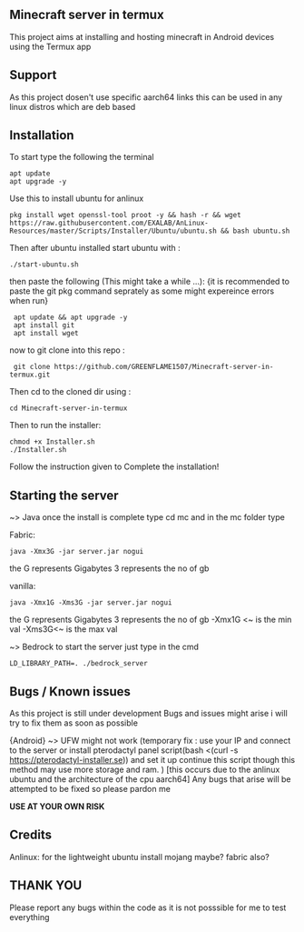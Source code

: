 




## Minecraft server in termux 
   This project aims at installing and hosting minecraft in Android devices using the Termux app

## Support
  As this project dosen't use specific aarch64 links this can be used in any linux distros which are 
  deb based

## Installation
To start 
type the following the terminal
```
apt update
apt upgrade -y
```
Use this to install ubuntu for anlinux
```
pkg install wget openssl-tool proot -y && hash -r && wget https://raw.githubusercontent.com/EXALAB/AnLinux-Resources/master/Scripts/Installer/Ubuntu/ubuntu.sh && bash ubuntu.sh
```

Then after ubuntu installed 
start ubuntu with :

```
./start-ubuntu.sh
```

then paste the following (This might take a while ...):
{it is recommended to paste the git pkg command seprately as some might expereince errors when run}
```
 apt update && apt upgrade -y
 apt install git 
 apt install wget
```

now to git clone into this repo :
```
 git clone https://github.com/GREENFLAME1507/Minecraft-server-in-termux.git
```
Then cd to the cloned dir using :
```
cd Minecraft-server-in-termux
```
Then to run the installer:
```
chmod +x Installer.sh
./Installer.sh
```
Follow the instruction given to Complete the installation!

## Starting the server
~> Java
once the install is complete type cd mc and in the mc folder type 

 Fabric:
```
java -Xmx3G -jar server.jar nogui
```
the G represents Gigabytes 3 represents the no of gb

vanilla:
```
java -Xmx1G -Xms3G -jar server.jar nogui
```
the G represents Gigabytes 3 represents the no of gb -Xmx1G <~ is the min val   -Xms3G<~ is the max val


~> Bedrock
to start the server just type in the cmd 
```
LD_LIBRARY_PATH=. ./bedrock_server
```

## Bugs / Known issues
  As this project is still under development Bugs and issues might arise i will try to fix them as soon as possible
  
 {Android} ~> UFW might not work (temporary fix : use your IP and connect to the server or install pterodactyl panel script(bash <(curl -s https://pterodactyl-installer.se))  and set it up continue this script though this method may use more storage and ram. ) [this occurs due to the anlinux ubuntu and the architecture of the cpu aarch64]
  Any bugs that arise will be attempted to be fixed so please pardon me 
  
  **USE AT YOUR OWN RISK**

  
## Credits
Anlinux: for the lightweight ubuntu install
mojang maybe?
fabric also?

## THANK YOU 
  Please report any bugs within the code as it is not posssible for me to test everything 
